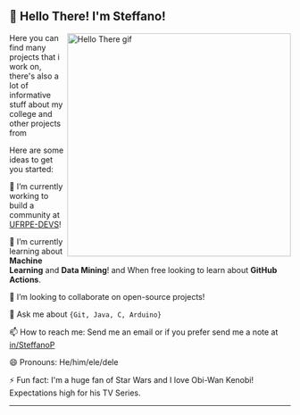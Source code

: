 ## 👋 Hello There! I'm Steffano!
<img src="./img/hello-there.gif" min-width="400px" max-width="400px" width="400px" align="right" alt="Hello There gif"> 

Here you can find many projects that i work on, there's also a lot of informative stuff about my college and other projects from

Here are some ideas to get you started:

🔭 I’m currently working to build a community at [UFRPE-DEVS](https://github.com/ufrpe-devs/comunidade)!

🌱 I’m currently learning about **Machine Learning** and **Data Mining**! and When free looking to learn about **GitHub Actions**.

👯 I’m looking to collaborate on open-source projects!

💬 Ask me about `{Git, Java, C, Arduino}`

📫 How to reach me: Send me an email or if you prefer send me a note at [in/SteffanoP](https://www.linkedin.com/in/steffanop/)

😄 Pronouns: He/him/ele/dele

⚡ Fun fact: I'm a huge fan of Star Wars and I love Obi-Wan Kenobi! Expectations high for his TV Series.

---
